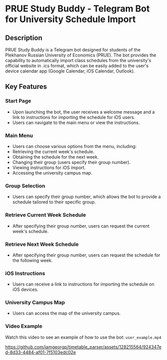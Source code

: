 # PRUE Study Buddy - Telegram Bot for University Schedule Import
## Description
PRUE Study Buddy is a Telegram bot designed for students of the Plekhanov Russian University of Economics (PRUE). The bot provides the capability to automatically import class schedules from the university's official website in .ics format, which can be easily added to the user's device calendar app (Google Calendar, iOS Calendar, Outlook).

## Key Features
### Start Page

* Upon launching the bot, the user receives a welcome message and a link to instructions for importing the schedule for iOS users.
* Users can navigate to the main menu or view the instructions.

### Main Menu

* Users can choose various options from the menu, including:
* Retrieving the current week's schedule.
* Obtaining the schedule for the next week.
* Changing their group (users specify their group number).
* Viewing instructions for iOS import.
* Accessing the university campus map.

### Group Selection

* Users can specify their group number, which allows the bot to provide a schedule tailored to their specific group.
### Retrieve Current Week Schedule

* After specifying their group number, users can request the current week's schedule.

### Retrieve Next Week Schedule

* After specifying their group number, users can request the schedule for the following week.

### iOS Instructions

* Users can receive a link to instructions for importing the schedule on iOS devices.
### University Campus Map

* Users can access the map of the university campus.
### Video Example
Watch this video to see an example of how to use the bot: `user_example.mp4`


https://github.com/iamgeorgp/timetable_parser/assets/128215564/924347ed-8d33-4484-af01-7f5103edc02e

